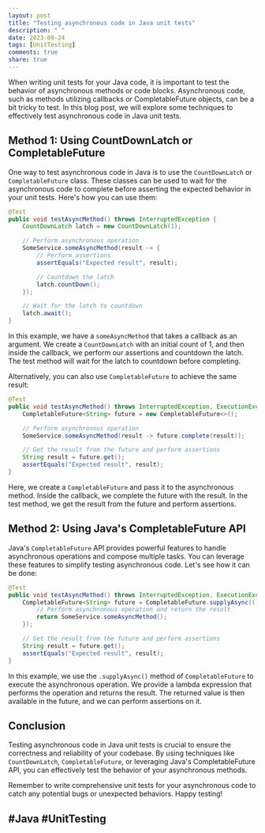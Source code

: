 ```yaml
---
layout: post
title: "Testing asynchronous code in Java unit tests"
description: " "
date: 2023-09-24
tags: [UnitTesting]
comments: true
share: true
---
```


When writing unit tests for your Java code, it is important to test the behavior of asynchronous methods or code blocks. Asynchronous code, such as methods utilizing callbacks or CompletableFuture objects, can be a bit tricky to test. In this blog post, we will explore some techniques to effectively test asynchronous code in Java unit tests.

## Method 1: Using CountDownLatch or CompletableFuture

One way to test asynchronous code in Java is to use the `CountDownLatch` or `CompletableFuture` class. These classes can be used to wait for the asynchronous code to complete before asserting the expected behavior in your unit tests. Here's how you can use them:

```java
@Test
public void testAsyncMethod() throws InterruptedException {
    CountDownLatch latch = new CountDownLatch(1);

    // Perform asynchronous operation
    SomeService.someAsyncMethod(result -> {
        // Perform assertions
        assertEquals("Expected result", result);

        // Countdown the latch
        latch.countDown();
    });

    // Wait for the latch to countdown
    latch.await();
}
```

In this example, we have a `someAsyncMethod` that takes a callback as an argument. We create a `CountDownLatch` with an initial count of 1, and then inside the callback, we perform our assertions and countdown the latch. The test method will wait for the latch to countdown before completing.

Alternatively, you can also use `CompletableFuture` to achieve the same result:

```java
@Test
public void testAsyncMethod() throws InterruptedException, ExecutionException {
    CompletableFuture<String> future = new CompletableFuture<>();

    // Perform asynchronous operation
    SomeService.someAsyncMethod(result -> future.complete(result));

    // Get the result from the future and perform assertions
    String result = future.get();
    assertEquals("Expected result", result);
}
```

Here, we create a `CompletableFuture` and pass it to the asynchronous method. Inside the callback, we complete the future with the result. In the test method, we get the result from the future and perform assertions.

## Method 2: Using Java's CompletableFuture API

Java's `CompletableFuture` API provides powerful features to handle asynchronous operations and compose multiple tasks. You can leverage these features to simplify testing asynchronous code. Let's see how it can be done:

```java
@Test
public void testAsyncMethod() throws InterruptedException, ExecutionException {
    CompletableFuture<String> future = CompletableFuture.supplyAsync(() -> {
        // Perform asynchronous operation and return the result
        return SomeService.someAsyncMethod();
    });

    // Get the result from the future and perform assertions
    String result = future.get();
    assertEquals("Expected result", result);
}
```

In this example, we use the `.supplyAsync()` method of `CompletableFuture` to execute the asynchronous operation. We provide a lambda expression that performs the operation and returns the result. The returned value is then available in the future, and we can perform assertions on it.

## Conclusion

Testing asynchronous code in Java unit tests is crucial to ensure the correctness and reliability of your codebase. By using techniques like `CountDownLatch`, `CompletableFuture`, or leveraging Java's CompletableFuture API, you can effectively test the behavior of your asynchronous methods. 

Remember to write comprehensive unit tests for your asynchronous code to catch any potential bugs or unexpected behaviors. Happy testing! 

## #Java #UnitTesting